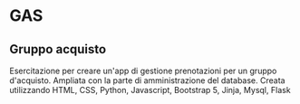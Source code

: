 # GAS
## Gruppo acquisto

Esercitazione per creare un'app di gestione prenotazioni per un gruppo d'acquisto.
Ampliata con la parte di amministrazione del database.
Creata utilizzando HTML, CSS, Python, Javascript, Bootstrap 5, Jinja, Mysql, Flask
